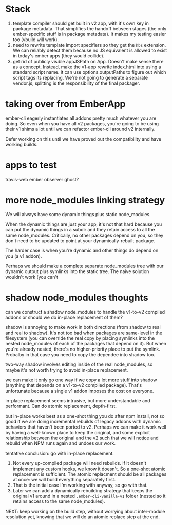 # Stack

1. template compiler should get built in v2 app, with it's own key in package metadata. That simplifies the handoff between stages (the only ember-specific stuff is in package metadata). It makes my testing easier too (vbuild will work).
2. need to rewrite template import specifiers so they get the `hbs` extension. We can reliably detect them because no JS equivalent is allowed to exist in today's ember apps (they would collide).
3. get rid of publicly visible appJSPath on App. Doesn't make sense there as a concept. Instead, make the v1-app rewrite index.html into using a standard script name. It can use options.outputPaths to figure out which script tags its replacing. We're not going to generate a separate vendor.js, splitting is the responsibility of the final packager.

# taking over from EmberApp

ember-cli eagerly instantiates all addons pretty much whatever you are doing. So even when you have all v2 packages, you're going to be using their v1 shims a lot until we can refactor ember-cli around v2 internally.

Defer working on this until we have proved out the compatibility and have working builds.

# apps to test

travis-web
ember observer
ghost?

# more node_modules linking strategy

We will always have some dynamic things plus static node_modules.

When the dynamic things are just your app, it's not that hard because you can put the dynamic things in a subdir and they retain access to all the same node_modules. Critically, no other packages depend on you, so they don't need to be updated to point at your dynamically-rebuilt package.

The harder case is when you're dynamic and other things do depend on you (a v1 addon).

Perhaps we should make a complete separate node_modules tree with our dynamic output plus symlinks into the static tree. The naive solution wouldn't work (you can't

# shadow node_modules thoughts

can we construct a shadow node_modules to handle the v1-to-v2 compiled addons or should we do in-place replacement of them?

shadow is annoying to make work in both directions (from shadow to real and real to shadow). It's not too bad when packages are same-level in the filesystem (you can override the real copy by placing symlinks into the nested node_modules of each of the packages that depend on it). But when you're already nested, there's no higher-priority place to put the symlink. Probalby in that case you need to copy the dependee into shadow too.

two-way shadow involves editing inside of the real node_modules, so maybe it's not worth trying to avoid in-place replacement.

we can make it only go one way if we copy a lot more stuff into shadow (anything that depends on a v1-to-v2 compiled package). That's unfortunate because a single v1 addon imposes the cost on everyone.

in-place replacement seems intrusive, but more understandable and performant. Can do atomic replacement, depth-first.

but in-place works best as a one-shot thing you do after npm install, not so good if we are doing incremental rebuilds of legacy addons with dynamic behaviors that haven't been ported to v2. Perhaps we can make it work well by having a well-known place to keep the original, and some explicit relationship between the original and the v2 such that we will notice and rebuild when NPM runs again and undoes our work.

tentative conclusion: go with in-place replacement.
  1. Not every up-compiled package will need rebuilds. If it doesn't implement any custom hooks, we know it doesn't. So a one-shot atomic replacement is sufficient. The atomic replacment should be all packages at once: we will build everything separately first.
  2. That is the initial case I'm working with anyway, so go with that.
  3. Later we can add a dynamically rebuilding strategy that keeps the original v1 around in a nested `.ember-cli-vanilla-v1` folder (nested so it retains access to the same node_modules).

NEXT: keep working on the build step, without worrying about inter-module resolution yet, knowing that we will do an atomic replace step at the end.


